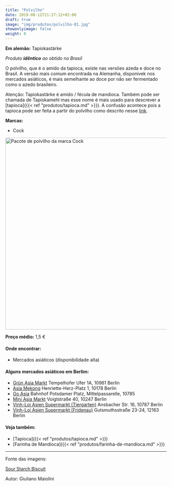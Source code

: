 ```yaml
---
title: "Polvilho"
date: 2019-08-12T21:27:12+02:00
draft: true
image: "img/produtos/polvilho-01.jpg"
showonlyimage: false
weight: 0
---
```


<!--more-->

**Em alemão:** Tapiokastärke

_Produto **idêntico** ao obtido no Brasil_

O polvilho, que é o amido da tapioca, existe nas versões azeda e doce no Brasil. A versão mais comum encontrada na Alemanha, disponívek nos mercados asiáticos, é mais semelhante ao doce por não ser fermentado como o azedo brasileiro.

Atenção: Tapiokastärke é amido / fécula de mandioca. Também pode ser chamada de Tapiokamehl mas esse nome é mais usado para descrever a [tapioca]({{< ref "produtos/tapioca.md" >}}).
A confusão acontece pois a tapioca pode ser feita a partir do polvilho como descrito nesse [link](https://paladar.estadao.com.br/noticias/receita,tapioca-feita-em-casa-com-polvilho-doce,70001638845).

**Marcas:**

- Cock

<img src="../../img/produtos/polvilho-02.jpg" alt="Pacote de polvilho da marca Cock" width="600"/>

**Preço médio:** 1,5 €

#### Onde encontrar:

* Mercados asiáticos (disponibilidade alta)

#### Alguns mercados asiáticos em Berlim:

* [Grün Asia Markt](https://goo.gl/maps/eu7YuieSdGvBrWZc6) Tempelhofer Ufer 1A, 10961 Berlin
* [Asia Mekong](https://goo.gl/maps/PMMSecDpdxCYrZp56) Henriette-Herz-Platz 1, 10178 Berlin
* [Go Asia](https://goo.gl/maps/BxYDLTpgos5Po53k6) Bahnhof Potsdamer Platz, Mittelpassarelle, 10785
* [Mini Asia Markt](https://goo.gl/maps/SDd9P4YyQ8xX4A5PA) Voigtstraße 40, 10247 Berlin
* [Vinh-Loi Asien Supermarkt (Tiergarten)](https://goo.gl/maps/ujduqUgh3tLfNDpUA) Ansbacher Str. 16, 10787 Berlin 
* [Vinh-Loi Asien Supermarkt (Fridenau)](https://goo.gl/maps/L6hSHnKY4ipdB7kR8) Gutsmuthsstraße 23-24, 12163 Berlin


#### Veja também:

- [Tapioca]({{< ref "produtos/tapioca.md" >}})
- [Farinha de Mandioca]({{< ref "produtos/farinha-de-mandioca.md" >}})


---

Fonte das imagens:

[Sour Starch Biscuit](https://www.flickr.com/photos/giumaiolini/9161343683)

Autor: Giuliano Maiolini

